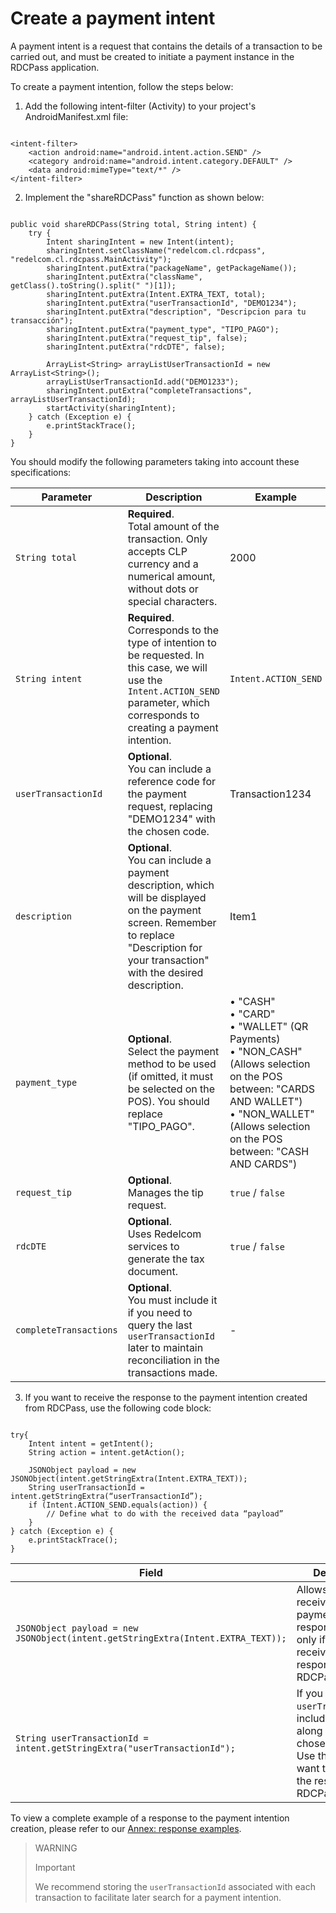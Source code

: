 # Create a payment intent

A payment intent is a request that contains the details of a transaction to be carried out, and must be created to initiate a payment instance in the RDCPass application.

To create a payment intention, follow the steps below:

1.  Add the following intent-filter (Activity) to your project's AndroidManifest.xml file:

```android

<intent-filter> 
	<action android:name="android.intent.action.SEND" /> 
	<category android:name="android.intent.category.DEFAULT" /> 
	<data android:mimeType="text/*" /> 
</intent-filter>

```


2. Implement the "shareRDCPass" function as shown below:

```android

public void shareRDCPass(String total, String intent) { 
 	try { 
 		Intent sharingIntent = new Intent(intent); 
		sharingIntent.setClassName("redelcom.cl.rdcpass", "redelcom.cl.rdcpass.MainActivity"); 
		sharingIntent.putExtra("packageName", getPackageName()); 
		sharingIntent.putExtra("className", getClass().toString().split(" ")[1]); 
		sharingIntent.putExtra(Intent.EXTRA_TEXT, total); 
        sharingIntent.putExtra("userTransactionId", "DEMO1234");
      	sharingIntent.putExtra("description", "Descripcion para tu transacción");
      	sharingIntent.putExtra("payment_type", "TIPO_PAGO");
      	sharingIntent.putExtra("request_tip", false);
      	sharingIntent.putExtra("rdcDTE", false);

       	ArrayList<String> arrayListUserTransactionId = new ArrayList<String>(); 
		arrayListUserTransactionId.add("DEMO1233"); 
		sharingIntent.putExtra("completeTransactions", arrayListUserTransactionId);
		startActivity(sharingIntent); 
 	} catch (Exception e) { 
 		e.printStackTrace(); 
 	} 
}

```

You should modify the following parameters taking into account these specifications:


| Parameter          | Description                                                                                          | Example         | Type         |
|-------------------|------------------------------------------------------------------------------------------------------|-----------------|--------------|
| `String total`    | **Required**. <br>Total amount of the transaction. Only accepts CLP currency and a numerical amount, without dots or special characters. | 2000            | String       |
| `String intent`   | **Required**. <br>Corresponds to the type of intention to be requested. In this case, we will use the `Intent.ACTION_SEND` parameter, which corresponds to creating a payment intention. | `Intent.ACTION_SEND` | String |
| `userTransactionId` | **Optional**. <br>You can include a reference code for the payment request, replacing "DEMO1234" with the chosen code. | Transaction1234 | Alphanumeric |
| `description`     | **Optional**. <br>You can include a payment description, which will be displayed on the payment screen. Remember to replace "Description for your transaction" with the desired description. | Item1           | Alphanumeric |
| `payment_type`    | **Optional**. <br>Select the payment method to be used (if omitted, it must be selected on the POS). You should replace "TIPO_PAGO". | • "CASH" <br>• "CARD" <br>• "WALLET" (QR Payments) <br>• "NON_CASH" (Allows selection on the POS between: "CARDS AND WALLET") <br>• "NON_WALLET" (Allows selection on the POS between: "CASH AND CARDS") | Alphanumeric |
| `request_tip`     | **Optional**. <br>Manages the tip request. | `true` / `false` | Boolean. Default is false. |
| `rdcDTE`          | **Optional**. <br>Uses Redelcom services to generate the tax document. | `true` / `false` | Boolean. Default is false. |
| `completeTransactions` | **Optional**. <br>You must include it if you need to query the last `userTransactionId` later to maintain reconciliation in the transactions made. | - | Alphanumeric |

3. If you want to receive the response to the payment intention created from RDCPass, use the following code block:

```android

try{ 
 	Intent intent = getIntent(); 
 	String action = intent.getAction(); 

	JSONObject payload = new JSONObject(intent.getStringExtra(Intent.EXTRA_TEXT)); 
	String userTransactionId = intent.getStringExtra(“userTransactionId”); 
	if (Intent.ACTION_SEND.equals(action)) { 
 		// Define what to do with the received data “payload” 
 	} 
} catch (Exception e) { 
 	e.printStackTrace(); 
} 

```


| Field  | Description |
|---|---|
| `JSONObject payload = new JSONObject(intent.getStringExtra(Intent.EXTRA_TEXT));` | Allows you to receive the payment response. Use this only if you want to receive the response from RDCPass. |
| `String userTransactionId = intent.getStringExtra("userTransactionId");` | If you used a `userTransactionId`, include this field along with the chosen identifier. Use this only if you want to receive the response from RDCPass. |

To view a complete example of a response to the payment intention creation, please refer to our [Annex: response examples](/developers/en/docs/redelcom/additional-content/response-examples).

> WARNING 
> 
> Important 
>
> We recommend storing the `userTransactionId` associated with each transaction to facilitate later search for a payment intention.
